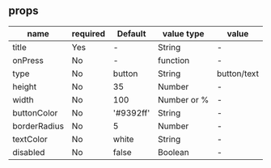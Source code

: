 ## props

| name         | required | Default   | value type  | value       |
| ------------ | -------- | --------- | ----------- | ----------- |
| title        | Yes      | -         | String      | -           |
| onPress      | No       | -         | function    | -           |
| type         | No       | button    | String      | button/text |
| height       | No       | 35        | Number      | -           |
| width        | No       | 100       | Number or % | -           |
| buttonColor  | No       | '#9392ff' | String      | -           |
| borderRadius | No       | 5         | Number      | -           |
| textColor    | No       | white     | String      | -           |
| disabled     | No       | false     | Boolean     | -           |
